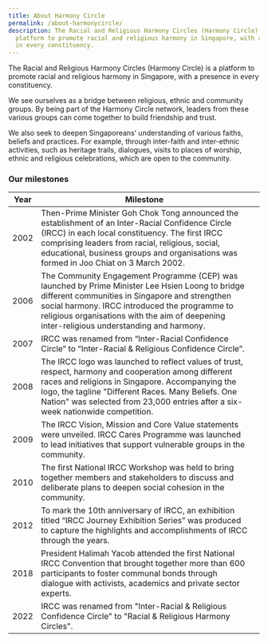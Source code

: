 ```yaml
---
title: About Harmony Circle
permalink: /about-harmonycircle/
description: The Racial and Religious Harmony Circles (Harmony Circle) is a
  platform to promote racial and religious harmony in Singapore, with a presence
  in every constituency.
---
```


The Racial and Religious Harmony Circles (Harmony Circle) is a platform to promote racial and religious harmony in Singapore, with a presence in every constituency. 

We see ourselves as a bridge between religious, ethnic and community groups. By being part of the Harmony Circle network, leaders from these various groups can come together to build friendship and trust. 

We also seek to deepen Singaporeans’ understanding of various faiths, beliefs and practices. For example, through inter-faith and inter-ethnic activities, such as heritage trails, dialogues, visits to places of worship, ethnic and religious celebrations, which are open to the community.


### Our milestones



| Year | Milestone |  |
| -------- | -------- | -------- |
| 2002     | Then-Prime Minister Goh Chok Tong announced the establishment of an Inter-Racial Confidence Circle (IRCC) in each local constituency. The first IRCC comprising leaders from racial, religious, social, educational, business groups and organisations was formed in Joo Chiat on 3 March 2002.   |   |
| 2006     | The Community Engagement Programme (CEP) was launched by Prime Minister Lee Hsien Loong to bridge different communities in Singapore and strengthen social harmony. IRCC introduced the programme to religious organisations with the aim of deepening inter-religious understanding and harmony.    |   |
| 2007     | IRCC was renamed from “Inter-Racial Confidence Circle” to “Inter-Racial & Religious Confidence Circle”.    |   |
| 2008     | The IRCC logo was launched to reflect values of trust, respect, harmony and cooperation among different races and religions in Singapore. Accompanying the logo, the tagline "Different Races. Many Beliefs. One Nation" was selected from 23,000 entries after a six-week nationwide competition.    |   |
| 2009     | The IRCC Vision, Mission and Core Value statements were unveiled. IRCC Cares Programme was launched to lead initiatives that support vulnerable groups in the community.    |   |
| 2010     | The first National IRCC Workshop was held to bring together members and stakeholders to discuss and deliberate plans to deepen social cohesion in the community.   |   |
| 2012     | To mark the 10th anniversary of IRCC, an exhibition titled “IRCC Journey Exhibition Series” was produced to capture the highlights and accomplishments of IRCC through the years.    |   |
| 2018     | President Halimah Yacob attended the first National IRCC Convention that brought together more than 600 participants to foster communal bonds through dialogue with activists, academics and private sector experts.   |   |
| 2022     | IRCC was renamed from "Inter-Racial & Religious Confidence Circle" to "Racial & Religious Harmony Circles".   |   |